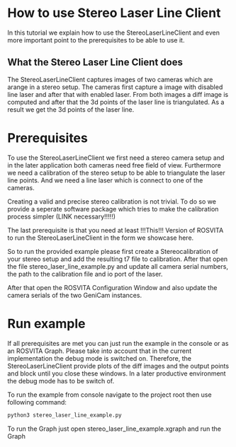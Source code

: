 # How to use Stereo Laser Line Client

In this tutorial we explain how to use the StereoLaserLineClient and even more important
point to the prerequisites to be able to use it.

## What the Stereo Laser Line Client does

The StereoLaserLineClient captures images of two cameras which are arange in a stereo setup.
The cameras first capture a image with disabled line laser and after that with enabled laser.
From both images a diff image is computed and after that the 3d points of the laser line is
triangulated. As a result we get the 3d points of the laser line.

# Prerequisites

To use the StereoLaserLineClient we first need a stereo camera setup and in the later application
both cameras need free field of view. Furthermore we need a calibration of the stereo setup to be
able to triangulate the laser line points. And we need a line laser which is connect to one of the
cameras.

Creating a valid and precise stereo calibration is not trivial. To do so we provide a seperate
software package which tries to make the calibration process simpler (LINK necessary!!!!!)

The last prerequisite is that you need at least !!!This!!! Version of ROSVITA to run the
StereoLaserLineClient in the form we showcase here.

So to run the provided example please first create a Stereocalibration of your stereo setup and add
the resulting t7 file to calibration. After that open the file stereo_laser_line_example.py and update all camera serial numbers, the path to the calibration file and io port of the laser.

After that open the ROSVITA Configuration Window and also update the camera serials of the two GeniCam instances.

# Run example

If all prerequisites are met you can just run the example in the console or as an ROSVITA Graph.
Please take into account that in the current implementation the debug mode is switched on. Therefore, the StereoLaserLineClient provide plots of the diff images and the output points and block until you close these windows. In a later productive environment the debug mode has to be switch of.

To run the example from console navigate to the project root then use following command:

```python
python3 stereo_laser_line_example.py
```

To run the Graph just open stereo_laser_line_example.xgraph and run the Graph
